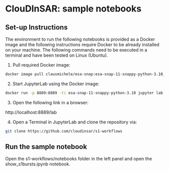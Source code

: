 # ClouDInSAR: sample notebooks

## Set-up Instructions

The environment to run the following notebooks is provided as a Docker image and the following instructions require Docker to be already installed on your machine. The following commands need to be executed in a terminal and have been tested on Linux (Ubuntu).

1. Pull required Docker image:

```sh
docker image pull clausmichele/esa-snap:esa-snap-11-snappy-python-3.10_0.3
```

2. Start JupyterLab using the Docker image:

```sh
docker run -p 8889:8889 -ti esa-snap-11-snappy-python-3.10 jupyter lab --ip=0.0.0.0 --port 8889 --no-browser --allow-root --NotebookApp.token='' --NotebookApp.password=''
```

3. Open the following link in a browser:

http://localhost:8889/lab

4. Open a Terminal in JupyterLab and clone the repository via:

```sh
git clone https://github.com/cloudinsar/s1-workflows
```

## Run the sample notebook

Open the s1-workflows/notebooks folder in the left panel and open the show_s1bursts.ipynb notebook.